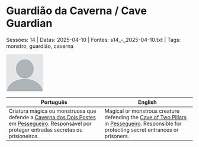 
# Guardião da Caverna / Cave Guardian

Sessões: 14 | Datas: 2025-04-10 | Fontes: s14_-_2025-04-10.txt | Tags: monstro, guardião, caverna

![Guardião da Caverna](blank.png)

| Português | English |
|-----------|---------|
| Criatura mágica ou monstruosa que defende a [Caverna dos Dois Postes](caverna_dos_dois_postes.md) em [Pessegueiro](vila_de_pessegueiro.md). Responsável por proteger entradas secretas ou prisioneiros. | Magical or monstrous creature defending the [Cave of Two Pillars](caverna_dos_dois_postes.md) in [Pessegueiro](vila_de_pessegueiro.md). Responsible for protecting secret entrances or prisoners. |

